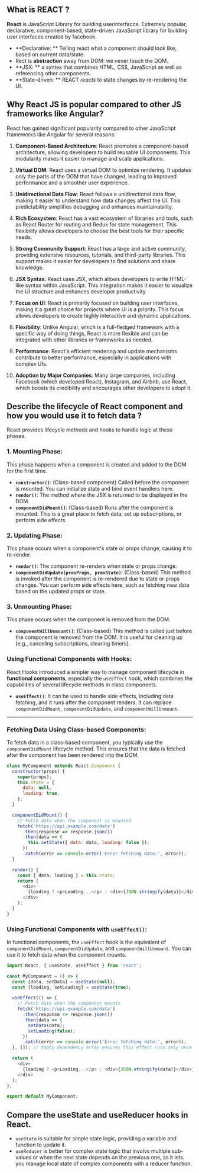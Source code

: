 ## What is REACT ?
**React** is JavaScript Library for building userinterfacce.
Extremely popular, declarative, component-based, state-driven JavaScript library for building user interfaces created by facebook.

- **Declarative: ** Telling react what a component should look like, based on current data/state.
- Rect is **abstraction** away from DOM: we never touch the DOM.
- **JSX: ** a syntex that combines HTML, CSS, JavaScript as well as referencing other components.
- **State-driven: ** REACT *reacts* to state changes by re-rendering the UI.

## Why React JS is popular compared to other JS frameworks like Angular?  
React has gained significant popularity compared to other JavaScript frameworks like Angular for several reasons:

1. **Component-Based Architecture**: React promotes a component-based architecture, allowing developers to build reusable UI components. This modularity makes it easier to manage and scale applications.

2. **Virtual DOM**: React uses a virtual DOM to optimize rendering. It updates only the parts of the DOM that have changed, leading to improved performance and a smoother user experience.

3. **Unidirectional Data Flow**: React follows a unidirectional data flow, making it easier to understand how data changes affect the UI. This predictability simplifies debugging and enhances maintainability.

4. **Rich Ecosystem**: React has a vast ecosystem of libraries and tools, such as React Router for routing and Redux for state management. This flexibility allows developers to choose the best tools for their specific needs.

5. **Strong Community Support**: React has a large and active community, providing extensive resources, tutorials, and third-party libraries. This support makes it easier for developers to find solutions and share knowledge.

6. **JSX Syntax**: React uses JSX, which allows developers to write HTML-like syntax within JavaScript. This integration makes it easier to visualize the UI structure and enhances developer productivity.

7. **Focus on UI**: React is primarily focused on building user interfaces, making it a great choice for projects where UI is a priority. This focus allows developers to create highly interactive and dynamic applications.

8. **Flexibility**: Unlike Angular, which is a full-fledged framework with a specific way of doing things, React is more flexible and can be integrated with other libraries or frameworks as needed.

9. **Performance**: React's efficient rendering and update mechanisms contribute to better performance, especially in applications with complex UIs.

10. **Adoption by Major Companies**: Many large companies, including Facebook (which developed React), Instagram, and Airbnb, use React, which boosts its credibility and encourages other developers to adopt it.


## Describe the lifecycle of React component and how you would use it to fetch data ?

React provides lifecycle methods and hooks to handle logic at these phases.

### 1. **Mounting Phase**:
This phase happens when a component is created and added to the DOM for the first time.

- **`constructor()`**: (Class-based component) Called before the component is mounted. You can initialize state and bind event handlers here.
- **`render()`**: The method where the JSX is returned to be displayed in the DOM.
- **`componentDidMount()`**: (Class-based) Runs after the component is mounted. This is a great place to fetch data, set up subscriptions, or perform side effects.

### 2. **Updating Phase**:
This phase occurs when a component's state or props change, causing it to re-render.

- **`render()`**: The component re-renders when state or props change.
- **`componentDidUpdate(prevProps, prevState)`**: (Class-based) This method is invoked after the component is re-rendered due to state or props changes. You can perform side effects here, such as fetching new data based on the updated props or state.

### 3. **Unmounting Phase**:
This phase occurs when the component is removed from the DOM.

- **`componentWillUnmount()`**: (Class-based) This method is called just before the component is removed from the DOM. It is useful for cleaning up (e.g., canceling subscriptions, clearing timers).

### **Using Functional Components with Hooks**:
React Hooks introduced a simpler way to manage component lifecycle in **functional components**, especially the `useEffect` hook, which combines the capabilities of several lifecycle methods in class components.

- **`useEffect()`**: It can be used to handle side effects, including data fetching, and it runs after the component renders. It can replace `componentDidMount`, `componentDidUpdate`, and `componentWillUnmount`.

---

### **Fetching Data Using Class-based Components**:

To fetch data in a class-based component, you typically use the `componentDidMount` lifecycle method. This ensures that the data is fetched after the component has been rendered into the DOM.

```javascript
class MyComponent extends React.Component {
  constructor(props) {
    super(props);
    this.state = {
      data: null,
      loading: true,
    };
  }

  componentDidMount() {
    // Fetch data when the component is mounted
    fetch('https://api.example.com/data')
      .then(response => response.json())
      .then(data => {
        this.setState({ data: data, loading: false });
      })
      .catch(error => console.error('Error fetching data:', error));
  }

  render() {
    const { data, loading } = this.state;
    return (
      <div>
        {loading ? <p>Loading...</p> : <div>{JSON.stringify(data)}</div>}
      </div>
    );
  }
}
```

### **Using Functional Components with `useEffect()`**:

In functional components, the `useEffect` hook is the equivalent of `componentDidMount`, `componentDidUpdate`, and `componentWillUnmount`. You can use it to fetch data when the component mounts.

```javascript
import React, { useState, useEffect } from 'react';

const MyComponent = () => {
  const [data, setData] = useState(null);
  const [loading, setLoading] = useState(true);

  useEffect(() => {
    // Fetch data when the component mounts
    fetch('https://api.example.com/data')
      .then(response => response.json())
      .then(data => {
        setData(data);
        setLoading(false);
      })
      .catch(error => console.error('Error fetching data:', error));
  }, []); // Empty dependency array ensures this effect runs only once (on mount)

  return (
    <div>
      {loading ? <p>Loading...</p> : <div>{JSON.stringify(data)}</div>}
    </div>
  );
};

export default MyComponent;
```

## Compare the useState and useReducer hooks in React.
- `useState` is suitable for simple state logic, providing a variable and function to update it. 
- `useReducer` is better for complex state logic that involvs multiple sub-values or when the next state depends on the previous one, as it lets you manage local state of complex components with a reducer function.
